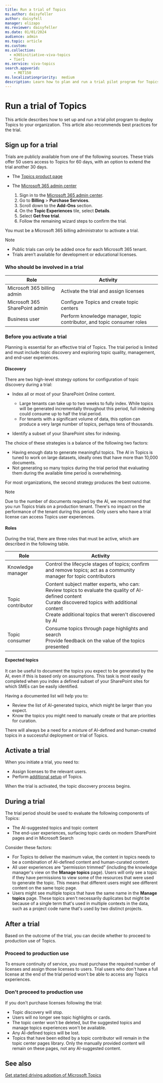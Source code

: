 ```yaml
---
title: Run a trial of Topics
ms.author: daisyfeller
author: daisyfell
manager: elizapo
ms.reviewer: daisyfeller
ms.date: 01/01/2024
audience: admin
ms.topic: article
ms.custom:
ms.collection:
  - m365initiative-viva-topics
  - Tier1
ms.service: viva-topics
search.appverid:
    - MET150  
ms.localizationpriority:  medium
description: Learn how to plan and run a trial pilot program for Topics in your organization.
---
```


# Run a trial of Topics

This article describes how to set up and run a trial pilot program to deploy Topics to your organization. This article also recommends best practices for the trial.

## Sign up for a trial

Trials are publicly available from one of the following sources. These trials offer 50 users access to Topics for 60 days, with an option to extend the trial another 30 days.

- The [Topics product page](https://www.microsoft.com/microsoft-viva/topics?activetab=pivot:overviewtab)

- The [Microsoft 365 admin center](https://admin.microsoft.com)
    1. Sign in to the [Microsoft 365 admin center](https://admin.microsoft.com).
    2. Go to **Billing** > **Purchase Services**.
    3. Scroll down to the **Add-Ons** section.
    4. On the **Topic Experiences** tile, select **Details**.
    5. Select **Get free trial**.
    6. Follow the remaining wizard steps to confirm the trial.

You must be a Microsoft 365 billing administrator to activate a trial.

> [!NOTE]
>
- Public trials can only be added once for each Microsoft 365 tenant.
- Trials aren’t available for development or educational licenses. 

### Who should be involved in a trial

|Role|Activity|
|---|---|
|Microsoft 365 billing admin|Activate the trial and assign licenses|
|Microsoft 365 SharePoint admin|Configure  Topics and create topic centers|
|Business user|Perform knowledge manager, topic contributor, and topic consumer roles|

### Before you activate a trial

Planning is essential for an effective trial of Topics. The trial period is limited and must include topic discovery and exploring topic quality, management, and end-user experiences.

#### Discovery

There are two high-level strategy options for configuration of topic discovery during a trial:

- Index all or most of your SharePoint Online content.
  - Large tenants can take up to two weeks to fully index. While topics will be generated incrementally throughout this period, full indexing could consume up to half the trial period.
  - For tenants with a significant volume of data, this option can produce a very large number of topics, perhaps tens of thousands.

- Identify a subset of your SharePoint sites for indexing.

The choice of these strategies is a balance of the following two factors:

- Having enough data to generate meaningful topics. The AI in Topics is tuned to work on large datasets, ideally ones that have more than 10,000 documents.
- Not generating so many topics during the trial period that evaluating them during the available time period is overwhelming.

For most organizations, the second strategy produces the best outcome.

> [!NOTE]
> Due to the number of documents required by the AI, we recommend that you run Topics trials on a production tenant. There's no impact on the performance of the tenant during this period. Only users who have a trial license can access Topics user experiences.

#### Roles

During the trial, there are three roles that must be active, which are described in the following table.

|Role|Activity|
|---|---|
|Knowledge manager|Control the lifecycle stages of topics; confirm and remove topics; act as a community manager for topic contributors|
|Topic contributor|Content subject matter experts, who can:<br> Review topics to evaluate the quality of AI-defined content<br>Curate discovered topics with additional content<br>Create additional topics that weren't discovered by AI|
|Topic consumer|Consume topics through page highlights and search<br>Provide feedback on the value of the topics presented|

#### Expected topics

It can be useful to document the topics you expect to be generated by the AI, even if this is based only on assumptions. This task is most easily completed when you index a defined subset of your SharePoint sites for which SMEs can be easily identified.

Having a documented list will help you to:

- Review the list of AI-generated topics, which might be larger than you expect.
- Know the topics you might need to manually create or that are priorities for curation.

There will always be a need for a mixture of AI-defined and human-created topics in a successful deployment or trial of Topics.

## Activate a trial

When you initiate a trial, you need to:

- Assign licenses to the relevant users.
- Perform [additional setup](set-up-topic-experiences.md) of Topics.

When the trial is activated, the topic discovery process begins.

## During a trial

The trial period should be used to evaluate the following components of Topics:

- The AI-suggested topics and topic content
- The end-user experiences, surfacing topic cards on modern SharePoint pages and in Microsoft Search

Consider these factors:

- For Topics to deliver the maximum value, the content in topics needs to be a combination of AI-defined content and human-curated content.
- All user experiences are “permission trimmed” (including the knowledge manager's view on the **Manage topics** page). Users will only see a topic if they have permissions to view some of the resources that were used to generate the topic. This means that different users might see different content on the same topic page.
- Users might see multiple topics that have the same name in the **Manage topics** page. These topics aren't necessarily duplicates but might be because of a single term that's used in multiple contexts in the data, such as a project code name that's used by two distinct projects.

## After a trial

Based on the outcome of the trial, you can decide whether to proceed to production use of Topics.

### Proceed to production use

To ensure continuity of service, you must purchase the required number of licenses and assign those licenses to users. Trial users who don't have a full license at the end of the trial period won't be able to access any Topics experiences.

### Don't proceed to production use

If you don't purchase licenses following the trial:

- Topic discovery will stop.
- Users will no longer see topic highlights or cards.
- The topic center won't be deleted, but the suggested topics and manage topics experiences won't be available.
- Any AI-defined topics will be lost.
- Topics that have been edited by a topic contributor will remain in the topic center pages library. Only the manually provided content will remain on these pages, not any AI-suggested content.

## See also

[Get started driving adoption of Microsoft Topics](topics-adoption-getstarted.md)
